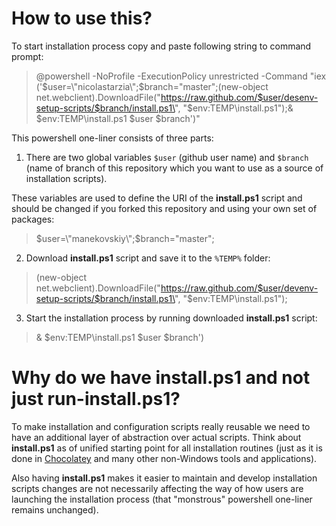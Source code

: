 # How to use this? #

To start installation process copy and paste following string to command prompt:

>@powershell -NoProfile -ExecutionPolicy unrestricted -Command "iex ('$user=\"nicolastarzia\";$branch=\"master\";(new-object net.webclient).DownloadFile(\"https://raw.github.com/$user/desenv-setup-scripts/$branch/install.ps1\", \"$env:TEMP\install.ps1\");& $env:TEMP\install.ps1 $user $branch')"

This powershell one-liner consists of three parts:

 1. There are two global variables `$user` (github user name) and `$branch` (name of branch of this repository which you want to use as a source of installation scripts).

 These variables are used to define the URI of the **install.ps1** script and should be changed if you forked this repository and using your own set of packages:
>$user=\"manekovskiy\";$branch=\"master\";

 2. Download **install.ps1** script and save it to the `%TEMP%` folder:
>(new-object net.webclient).DownloadFile(\"https://raw.github.com/$user/devenv-setup-scripts/$branch/install.ps1\", \"$env:TEMP\install.ps1\");

 3. Start the installation process by running downloaded **install.ps1** script:
>& $env:TEMP\install.ps1 $user $branch')

# Why do we have **install.ps1** and not just **run-install.ps1**? #

To make installation and configuration scripts really reusable we need to have an additional layer of abstraction over actual scripts. Think about **install.ps1** as of unified starting point for all installation routines (just as it is done in [Chocolatey](http://chocolatey.org/) and many other non-Windows tools and applications).

Also having **install.ps1** makes it easier to maintain and develop installation scripts changes are not necessarily affecting the way of how users are launching the installation process (that "monstrous" powershell one-liner remains unchanged).
